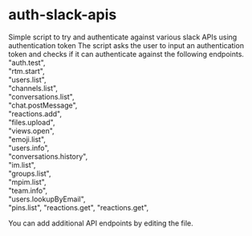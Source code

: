 # auth-slack-apis
Simple script to try and authenticate against various slack APIs using authentication token
The script asks the user to input an authentication token and checks if it can authenticate against the following endpoints.
    "auth.test",  
    "rtm.start",  
    "users.list",  
    "channels.list",  
    "conversations.list",  
    "chat.postMessage",  
    "reactions.add",  
    "files.upload",  
    "views.open",  
    "emoji.list",  
    "users.info",  
    "conversations.history",  
    "im.list",  
    "groups.list",  
    "mpim.list",  
    "team.info",  
    "users.lookupByEmail",  
    "pins.list",
    "reactions.get",
    "reactions.get",

You can add additional API endpoints by editing the file. 
